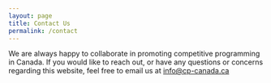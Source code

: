 ```yaml
---
layout: page
title: Contact Us
permalink: /contact
---
```


We are always happy to collaborate in promoting competitive programming in Canada. If you would like to reach out, or have any questions or concerns regarding this website, feel free to email us at [info@cp-canada.ca](mailto:info@cp-canada.ca)

